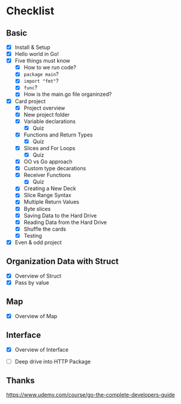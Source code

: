 # Checklist

## Basic

- [x] Install & Setup
- [x] Hello world in Go!
- [x] Five things must know
    - [x] How to we run code?
    - [x] `package main`?
    - [x] `import "fmt"`?
    - [x] `func`?
    - [x] How is the main.go file organinzed?
- [x] Card project
    - [x] Project overview
    - [x] New project folder
    - [x] Variable declarations
        - [x] Quiz
    - [x] Functions and Return Types
        - [x] Quiz
    - [x] Slices and For Loops
        - [x] Quiz
    - [x] OO vs Go approach
    - [x] Custom type decarations
    - [x] Receiver Functions
        - [x] Quiz
    - [x] Creating a New Deck
    - [x] Slice Range Syntax
    - [x] Multiple Return Values
    - [x] Byte slices
    - [x] Saving Data to the Hard Drive 
    - [x] Reading Data from the Hard Drive
    - [x] Shuffle the cards
    - [x] Testing
- [x] Even & odd project

## Organization Data with Struct
- [x] Overview of Struct
- [X] Pass by value

## Map
- [x] Overview of Map

## Interface
- [x] Overview of Interface
- [ ] Deep drive into HTTP Package



## Thanks

https://www.udemy.com/course/go-the-complete-developers-guide